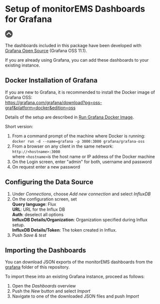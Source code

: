 # Setup of monitorEMS Dashboards for Grafana

[![Up](img/goup.gif)](../README.md)

The dashboards included in this package have been developed with [Grafana Open Source](https://grafana.com/oss/grafana/) (Grafana OSS 11.1).

If you are already using Grafana, you can add these dashboards to your existing instance.

## Docker Installation of Grafana

If you are new to Grafana, it is recommended to install the Docker image  of Grafana OSS:    
<https://grafana.com/grafana/download?pg=oss-graf&platform=docker&edition=oss>

Details of the setup are described in [Run Grafana Docker Image](https://grafana.com/docs/grafana/latest/setup-grafana/installation/docker/).

Short version:

1. From a command prompt of the machine where Docker is running:<br>```docker run -d --name=grafana -p 3000:3000 grafana/grafana-oss```
2. From a browser on any client in the same network:<br>```http://<hostname>:3000```<br>where ```<hostname>```is the host name or IP address of the Docker machine
3. On the Login screen, enter "admin" for both, username and password
4. On request enter a new password

## Configuring the Data Source

1. Under *Connections*, choose *Add new connection* and select *InfluxDB*
2. On the configuration screen, set<br>**Query language**: Flux<br>**URL**: URL for the Influx DB<br>**Auth**: deselect all options<br>**InfluxDB Details/Organization**: Organization specified during Influx setup.<br>**InfluxDB Details/Token**: The token created in Influx.
3. Push *Save & test*

## Importing the Dashboards

You can download JSON exports of the monitorEMS dashboards from the [grafana](./../grafana/) folder of this repository.

To import these into an existing Grafana instance, proceed as follows:

1. Open the *Dashboards* overview
2. Push the *New* button and select *Import*
4. Navigate to one of the downloaded JSON files and push *Import*

